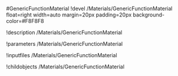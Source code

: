 <!-- MOOSE Object Documentation Stub: Remove this when content is added. -->
#GenericFunctionMaterial
!devel /Materials/GenericFunctionMaterial float=right width=auto margin=20px padding=20px background-color=#F8F8F8

!description /Materials/GenericFunctionMaterial

!parameters /Materials/GenericFunctionMaterial

!inputfiles /Materials/GenericFunctionMaterial

!childobjects /Materials/GenericFunctionMaterial

